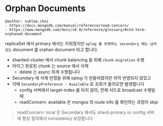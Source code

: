 # Orphan Documents

```
@author: suktae.choi
- https://docs.mongodb.com/manual/reference/read-concern/
- https://www.mongodb.com/docs/v6.0/reference/glossary/#std-term-orphaned-document
```

replicaSet 에서 primary 에서는 지워졌지만 `oplog 를 반영하는 secondary 에는 남아있는` document 를 orphan document 라고 합니다.

- sharded-cluster 에서 chunk balancing 을 위해 `chunk-migration` 수행
- 마이그 완료된 chunk 는 source 에서 삭제
  - delete 는 async 하게 수행됩니다
- Secondary 에 삭제 반영을 위해 oplog 가 만들어졌지만 아직 반영되지 않았고
- 이때 `SecondaryPreference - Available` 로 조회가 들어오면 발생합니다
  - config 서버에서 target-index 를 타지 않아, 전체 샤드로 broadcast 수행일때
  - readConcern: available 은 mongos 의 route info 를 확인하는 과정이 skip

> readConcern: local 은 Secondary 에서도 shard-primary or config 서버에 항상 질의해서 consistency 보장합니다